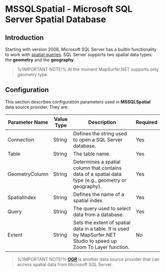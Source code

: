 # MSSQLSpatial - Microsoft SQL Server Spatial Database

## Introduction

Starting with version 2008, Microsoft SQL Server has a builtin functionality to work with [spatial queries](https://msdn.microsoft.com/en-us/library/bb933790.aspx). SQL Server supports two spatial data types: the **geometry** and the **geography**.

> %!IMPORTANT NOTE!% At the moment MapSurfer.NET supports only geometry type.

## Configuration

This section describes configuration parameters used in **MSSQLSpatial** data source provider. They are:

Parameter Name | Value Type | Description | Required
------------ | ------------- | ------------- | -------------
Connection | String |  Defines the string used to open a SQL Server database. | Yes
Table | String | The table name. | Yes
GeometryColumn | String | Determines a spatial column that contains data of a spatial data type (e.g., geometry or geography). | Yes
SpatialIndex | String | Defines the name of a spatial index. | Yes
Query | String | The query used to select data from a database. | Yes
Extent | String | Sets the extent of spatial data in a table. It is used by MapSurfer.NET Studio to speed up Zoom To Layer function.| No


> %!IMPORTANT NOTE!% **[OGR](usermanual/datasources/vector/ogr.md)** is another data source provider that can access spatial data from Microsoft SQL Server.

